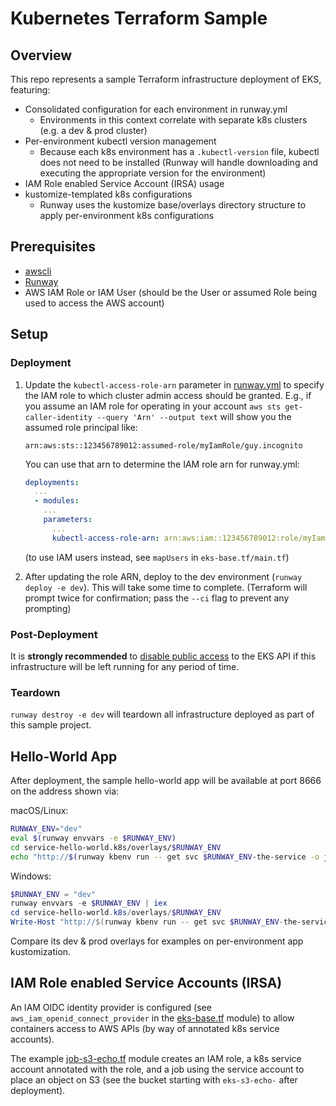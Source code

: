 # Kubernetes Terraform Sample

## Overview

This repo represents a sample Terraform infrastructure deployment of EKS, featuring:

- Consolidated configuration for each environment in runway.yml
  - Environments in this context correlate with separate k8s clusters (e.g. a dev & prod cluster)
- Per-environment kubectl version management
  - Because each k8s environment has a `.kubectl-version` file, kubectl does not need to be installed (Runway will handle downloading and executing the appropriate version for the environment)
- IAM Role enabled Service Account (IRSA) usage
- kustomize-templated k8s configurations
  - Runway uses the kustomize base/overlays directory structure to apply per-environment k8s configurations

## Prerequisites

- [awscli](https://docs.aws.amazon.com/cli/latest/userguide/cli-chap-install.html)
- [Runway](https://pypi.org/project/runway/)
- AWS IAM Role or IAM User (should be the User or assumed Role being used to access the AWS account)

## Setup

### Deployment

1. Update the `kubectl-access-role-arn` parameter in [runway.yml](./runway.yml) to specify the IAM role to which cluster admin access should be granted.
   E.g., if you assume an IAM role for operating in your account `aws sts get-caller-identity --query 'Arn' --output text` will show you the assumed role principal like:

   ```text
   arn:aws:sts::123456789012:assumed-role/myIamRole/guy.incognito
   ```

   You can use that arn to determine the IAM role arn for runway.yml:

   ```yaml
   deployments:
     ...
     - modules:
       ...
       parameters:
         ...
         kubectl-access-role-arn: arn:aws:iam::123456789012:role/myIamRole
   ```

   (to use IAM users instead, see `mapUsers` in `eks-base.tf/main.tf`)

1. After updating the role ARN, deploy to the dev environment (`runway deploy -e dev`).
   This will take some time to complete.
   (Terraform will prompt twice for confirmation; pass the `--ci` flag to prevent any prompting)

### Post-Deployment

It is **strongly recommended** to [disable public access](https://docs.aws.amazon.com/eks/latest/userguide/cluster-endpoint.html#modify-endpoint-access) to the EKS API if this infrastructure will be left running for any period of time.

### Teardown

`runway destroy -e dev` will teardown all infrastructure deployed as part of this sample project.

## Hello-World App

After deployment, the sample hello-world app will be available at port 8666 on the address shown via:

macOS/Linux:

```sh
RUNWAY_ENV="dev"
eval $(runway envvars -e $RUNWAY_ENV)
cd service-hello-world.k8s/overlays/$RUNWAY_ENV
echo "http://$(runway kbenv run -- get svc $RUNWAY_ENV-the-service -o jsonpath="{.status.loadBalancer.ingress[0].hostname}"):8666/"
```

Windows:

```powershell
$RUNWAY_ENV = "dev"
runway envvars -e $RUNWAY_ENV | iex
cd service-hello-world.k8s/overlays/$RUNWAY_ENV
Write-Host "http://$(runway kbenv run -- get svc $RUNWAY_ENV-the-service -o jsonpath="{.status.loadBalancer.ingress[0].hostname}"):8666/"
```

Compare its dev & prod overlays for examples on per-environment app kustomization.

## IAM Role enabled Service Accounts (IRSA)

An IAM OIDC identity provider is configured (see `aws_iam_openid_connect_provider` in the [eks-base.tf](./eks-base.tf/main.tf) module) to allow containers access to AWS APIs (by way of annotated k8s service accounts).

The example [job-s3-echo.tf](./job-s3-echo.tf/main.tf) module creates an IAM role, a k8s service account annotated with the role, and a job using the service account to place an object on S3 (see the bucket starting with `eks-s3-echo-` after deployment).
